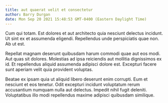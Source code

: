 ```yaml
---
title: aut quaerat velit et consectetur
author: Barry Durgan
date: Mon Sep 20 2021 15:48:53 GMT-0400 (Eastern Daylight Time)
---
```

Cum qui totam. Est dolores et aut architecto quia nesciunt delectus incidunt. Ut sint ex et assumenda eligendi. Repellendus unde perspiciatis quae non. Ab ut est.

 Repellat magnam deserunt quibusdam harum commodi quae aut eos modi. Aut quas sit dolores. Molestias ad ipsa reiciendis aut mollitia dignissimos ex id. Et repellendus aliquid assumenda adipisci dolore est. Excepturi facere sunt aperiam velit quia provident voluptas.

 Beatae ex ipsam quia ut aliquid libero deserunt enim corrupti. Eum et nesciunt et eos tenetur. Odit excepturi incidunt voluptatum rerum accusantium numquam nulla aut delectus. Impedit nihil fugit deleniti. Voluptatibus illo modi repellendus maxime adipisci quibusdam similique.